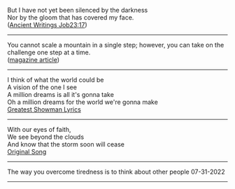 But I have not yet been silenced by the darkness<br>
Nor by the gloom that has covered my face. <br>(<a href="https://www.jw.org/en/library/bible/nwt/books/job/23/#v180230175">Ancient Writings Job23:17</a>)
<hr>
You cannot scale a mountain in a single step; however, you can take on the challenge one step at a time. <br>(<a href="https://wol.jw.org/en/wol/d/r1/lp-e/102014125">magazine article</a>)
<hr>
I think of what the world could be <br>
A vision of the one I see <br>
A million dreams is all it's gonna take <br>
Oh a million dreams for the world we're gonna make <br>
<a href="https://www.azlyrics.com/lyrics/greatestshowmancast/amilliondreams.html">Greatest Showman Lyrics</a>
<hr>
With our eyes of faith, <br>
We see beyond the clouds <br>
And know that the storm soon will cease <br>
<a href="https://www.jw.org/en/library/music-songs/original-songs/peace-at-last-2022-convention-song/">Original Song</a>
<hr>
The way you overcome tiredness is to think about other people 07-31-2022 
<hr>
